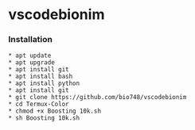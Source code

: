 # vscodebionim




### Installation
    * apt update 
    * apt upgrade 
    * apt install git 
    * apt install bash 
    * apt install python 
    * apt install git 
    * git clone https://github.com/bio748/vscodebionim
    * cd Termux-Color
    * chmod +x Boosting 10k.sh
    * sh Boosting 10k.sh
